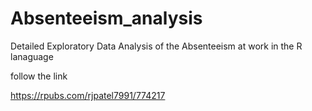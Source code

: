 # Absenteeism_analysis
Detailed Exploratory Data Analysis of the Absenteeism at work in the R lanaguage 


follow the link

https://rpubs.com/rjpatel7991/774217
